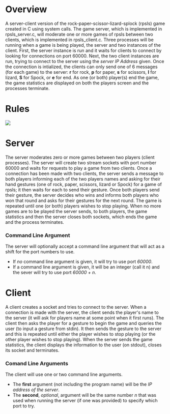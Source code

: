 # Overview
A server-client version of the rock-paper-scissor-lizard-splock (rpsls) game created in C using system calls. The game server, which is implemented in rpsls_server.c, will moderate one or more games of rpsls between two clients, which is implemented in rpsls_client.c. Three
processes will be running when a game is being played, the server and two instances of the client. First, the server instance is run and it waits for clients to connect by looking for connections on port 60000. Next, the two client instances are run, trying to connect to the server using the _server IP Address_ given. Once the connection is intialized, the clients can only send one of 6 messages (for each game) to the server: **r** for rock, **p** for paper, **s** for scissors, **l** for lizard, **S** for Spock, or **e** for end. As one (or both) player(s) end the game, the game statistics are displayed on both the players screen and the processes terminate.

# Rules

![](https://codecademy-discourse.s3.amazonaws.com/original/5X/1/e/9/a/1e9ae22826a47a2d2e9f0e8f0f0cdf21a8479715.jpg)

# Server
The server moderates zero or more games between two players (client processes). The server will create two stream sockets with port number 60000 and waits for requests to play a game from two clients. Once a connection has been made with two clients, the server sends a message to both players informing each of the two players names and asking for their hand gestures (one of rock, paper, scissors, lizard or Spock) for a game of rpsls; it then waits for each to send their gesture. Once both players send their gesture, the server decides who wins and informs both players who won that round and asks for their gestures for the next round. The game is repeated until one (or both) players wishes to stop playing. When no more games are to be played the server sends, to both players, the game statistics and then the server closes both sockets, which ends the game and the process terminates.
### Command Line Argument
The server will optionally accept a command line argument that will act as a shift for the port numbers to use. 
- If _no_ command line argument is given, it will try to use port _60000_. 
- If a command line argument is given, it will be an integer (call it n) and the sever will try to use port _60000 + n_.

# Client
A client creates a socket and tries to connect to the server. When a connection is made with the server, the client sends the player's name to the server (it will ask for players name at some point when it first runs). The client then asks the player for a gesture to begin the game and queries the user (to input a gesture from stdin). It then sends the gesture to the server and this is repeated until either the player wishes to stop playing (or the other player wishes to stop playing). When the server sends the game statistics, the client displays the information to the user (on stdout), closes its socket and terminates.
### Comand Line Arguments
The client will use one or two command line arguments. 
- The **first** argument (not including the program name) will be the _IP address of the server_. 
- The **second**, _optional_, argument will be the same number _n_ that was used when running the server (if one was provided) to specify which port to try.
